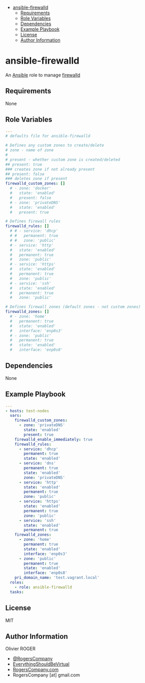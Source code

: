<!-- START doctoc generated TOC please keep comment here to allow auto update -->
<!-- DON'T EDIT THIS SECTION, INSTEAD RE-RUN doctoc TO UPDATE -->
<!-- DON'T EDIT THIS SECTION, INSTEAD RE-RUN doctoc TO UPDATE -->

- [ansible-firewalld](#ansible-firewalld)
  - [Requirements](#requirements)
  - [Role Variables](#role-variables)
  - [Dependencies](#dependencies)
  - [Example Playbook](#example-playbook)
  - [License](#license)
  - [Author Information](#author-information)

<!-- END doctoc generated TOC please keep comment here to allow auto update -->

# ansible-firewalld

An [Ansible](https://www.ansible.com) role to manage [firewalld](http://www.firewalld.org/)

## Requirements

None

## Role Variables

```yaml
---
# defaults file for ansible-firewalld

# Defines any custom zones to create/delete
# zone - name of zone
#
# present - whether custom zone is created/deleted
## present: true
### creates zone if not already present
## present: false
### deletes zone if present
firewalld_custom_zones: []
  # - zone: 'docker'
  #   state: 'enabled'
  #   present: false
  # - zone: 'privateDNS'
  #   state: 'enabled'
  #   present: true

# Defines firewall rules
firewalld_rules: []
  # # - service: 'dhcp'
  # #   permanent: true
  # #   zone: 'public'
  # - service: 'http'
  #   state: 'enabled'
  #   permanent: true
  #   zone: 'public'
  # - service: 'https'
  #   state: 'enabled'
  #   permanent: true
  #   zone: 'public'
  # - service: 'ssh'
  #   state: 'enabled'
  #   permanent: true
  #   zone: 'public'

# Defines firewall zones (default zones - not custom zones)
firewalld_zones: []
  # - zone: 'home'
  #   permanent: true
  #   state: 'enabled'
  #   interface: 'enp0s3'
  # - zone: 'public'
  #   permanent: true
  #   state: 'enabled'
  #   interface: 'enp0s8'
```

## Dependencies

None

## Example Playbook

```yaml
---
- hosts: test-nodes
  vars:
    firewalld_custom_zones:
      - zone: 'privateDNS'
        state: 'enabled'
        present: true
    firewalld_enable_immediately: true
    firewalld_rules:
      - service: 'dhcp'
        permanent: true
        state: 'enabled'
      - service: 'dns'
        permanent: true
        state: 'enabled'
        zone: 'privateDNS'
      - service: 'http'
        state: 'enabled'
        permanent: true
        zone: 'public'
      - service: 'https'
        state: 'enabled'
        permanent: true
        zone: 'public'
      - service: 'ssh'
        state: 'enabled'
        permanent: true
    firewalld_zones:
      - zone: 'home'
        permanent: true
        state: 'enabled'
        interface: 'enp0s3'
      - zone: 'public'
        permanent: true
        state: 'enabled'
        interface: 'enp0s8'
    pri_domain_name: 'test.vagrant.local'
  roles:
    - role: ansible-firewalld
  tasks:
```

## License

MIT

## Author Information

Olivier ROGER

-   [@RogersCompany](https://www.twitter.com/RogersCompany)
-   [EverythingShouldBeVirtual](http://everythingshouldbevirtual.com)
-   [RogersCompany.com](http://RogersCompany.com)
-   RogersCompany [at] gmail.com
